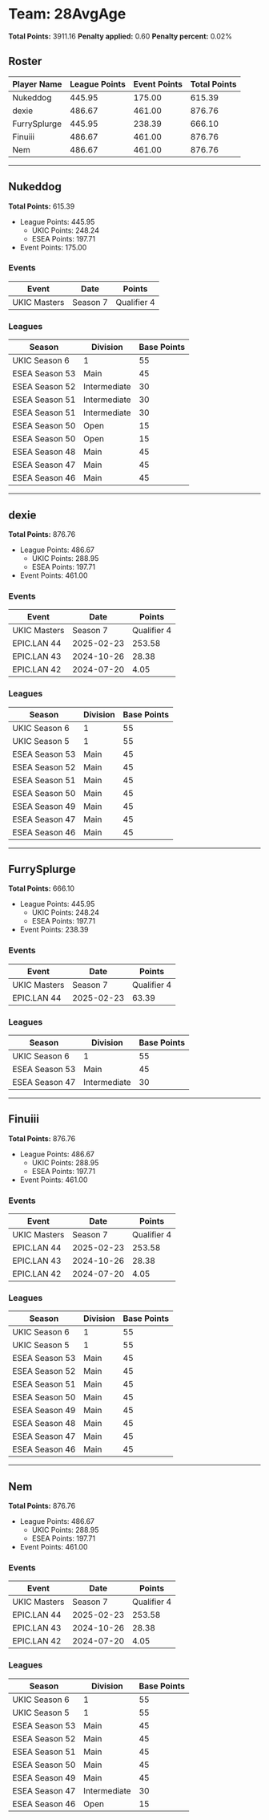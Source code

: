 # Team: 28AvgAge

**Total Points:** 3911.16
**Penalty applied:** 0.60
**Penalty percent:** 0.02%

## Roster
| Player Name | League Points | Event Points | Total Points |
|-------------|--------------|--------------|-------------|
| Nukeddog | 445.95 | 175.00 | 615.39 |
| dexie | 486.67 | 461.00 | 876.76 |
| FurrySplurge | 445.95 | 238.39 | 666.10 |
| Finuiii | 486.67 | 461.00 | 876.76 |
| Nem | 486.67 | 461.00 | 876.76 |

---

## Nukeddog

**Total Points:** 615.39

- League Points: 445.95
  - UKIC Points: 248.24
  - ESEA Points: 197.71
- Event Points: 175.00

### Events
| Event | Date | Points |
|-------|------|--------|
| UKIC Masters | Season 7 | Qualifier 4 | 2025-07-09 | 175.00 |
### Leagues
| Season | Division | Base Points |
|--------|----------|-------------|
| UKIC Season 6 | 1 | 55 |
| ESEA Season 53 | Main | 45 |
| ESEA Season 52 | Intermediate | 30 |
| ESEA Season 51 | Intermediate | 30 |
| ESEA Season 51 | Intermediate | 30 |
| ESEA Season 50 | Open | 15 |
| ESEA Season 50 | Open | 15 |
| ESEA Season 48 | Main | 45 |
| ESEA Season 47 | Main | 45 |
| ESEA Season 46 | Main | 45 |
---

## dexie

**Total Points:** 876.76

- League Points: 486.67
  - UKIC Points: 288.95
  - ESEA Points: 197.71
- Event Points: 461.00

### Events
| Event | Date | Points |
|-------|------|--------|
| UKIC Masters | Season 7 | Qualifier 4 | 2025-07-09 | 175.00 |
| EPIC.LAN 44 | 2025-02-23 | 253.58 |
| EPIC.LAN 43 | 2024-10-26 | 28.38 |
| EPIC.LAN 42 | 2024-07-20 | 4.05 |
### Leagues
| Season | Division | Base Points |
|--------|----------|-------------|
| UKIC Season 6 | 1 | 55 |
| UKIC Season 5 | 1 | 55 |
| ESEA Season 53 | Main | 45 |
| ESEA Season 52 | Main | 45 |
| ESEA Season 51 | Main | 45 |
| ESEA Season 50 | Main | 45 |
| ESEA Season 49 | Main | 45 |
| ESEA Season 47 | Main | 45 |
| ESEA Season 46 | Main | 45 |
---

## FurrySplurge

**Total Points:** 666.10

- League Points: 445.95
  - UKIC Points: 248.24
  - ESEA Points: 197.71
- Event Points: 238.39

### Events
| Event | Date | Points |
|-------|------|--------|
| UKIC Masters | Season 7 | Qualifier 4 | 2025-07-09 | 175.00 |
| EPIC.LAN 44 | 2025-02-23 | 63.39 |
### Leagues
| Season | Division | Base Points |
|--------|----------|-------------|
| UKIC Season 6 | 1 | 55 |
| ESEA Season 53 | Main | 45 |
| ESEA Season 47 | Intermediate | 30 |
---

## Finuiii

**Total Points:** 876.76

- League Points: 486.67
  - UKIC Points: 288.95
  - ESEA Points: 197.71
- Event Points: 461.00

### Events
| Event | Date | Points |
|-------|------|--------|
| UKIC Masters | Season 7 | Qualifier 4 | 2025-07-09 | 175.00 |
| EPIC.LAN 44 | 2025-02-23 | 253.58 |
| EPIC.LAN 43 | 2024-10-26 | 28.38 |
| EPIC.LAN 42 | 2024-07-20 | 4.05 |
### Leagues
| Season | Division | Base Points |
|--------|----------|-------------|
| UKIC Season 6 | 1 | 55 |
| UKIC Season 5 | 1 | 55 |
| ESEA Season 53 | Main | 45 |
| ESEA Season 52 | Main | 45 |
| ESEA Season 51 | Main | 45 |
| ESEA Season 50 | Main | 45 |
| ESEA Season 49 | Main | 45 |
| ESEA Season 48 | Main | 45 |
| ESEA Season 47 | Main | 45 |
| ESEA Season 46 | Main | 45 |
---

## Nem

**Total Points:** 876.76

- League Points: 486.67
  - UKIC Points: 288.95
  - ESEA Points: 197.71
- Event Points: 461.00

### Events
| Event | Date | Points |
|-------|------|--------|
| UKIC Masters | Season 7 | Qualifier 4 | 2025-07-09 | 175.00 |
| EPIC.LAN 44 | 2025-02-23 | 253.58 |
| EPIC.LAN 43 | 2024-10-26 | 28.38 |
| EPIC.LAN 42 | 2024-07-20 | 4.05 |
### Leagues
| Season | Division | Base Points |
|--------|----------|-------------|
| UKIC Season 6 | 1 | 55 |
| UKIC Season 5 | 1 | 55 |
| ESEA Season 53 | Main | 45 |
| ESEA Season 52 | Main | 45 |
| ESEA Season 51 | Main | 45 |
| ESEA Season 50 | Main | 45 |
| ESEA Season 49 | Main | 45 |
| ESEA Season 47 | Intermediate | 30 |
| ESEA Season 46 | Open | 15 |